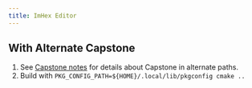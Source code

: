 ```yaml
---
title: ImHex Editor
---
```


## With Alternate Capstone

1. See [Capstone notes](/computers/tools/capstone) for details about Capstone in alternate paths.
2. Build with `PKG_CONFIG_PATH=${HOME}/.local/lib/pkgconfig cmake ..`
